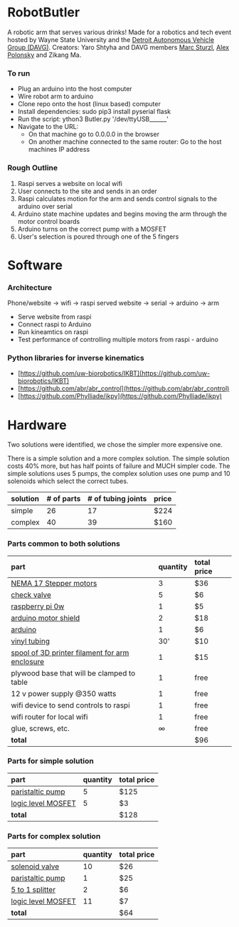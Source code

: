 # RobotButler
A robotic arm that serves various drinks! Made for a robotics and tech event hosted by Wayne State University and the [Detroit Autonomous Vehicle Group (DAVG)](https://davg.tech/). Creators: Yaro Shtyha and DAVG members [Marc Sturzl](https://github.com/sturzl/), [Alex Polonsky](https://github.com/Sashulik) and Zikang Ma.

### To run
- Plug an arduino into the host computer
- Wire robot arm to arduino
- Clone repo onto the host (linux based) computer
- Install dependencies: sudo pip3 install pyserial flask
- Run the script: ython3 Butler.py '/dev/ttyUSB______'
- Navigate to the URL:
  - On that machine go to 0.0.0.0 in the browser
  - On another machine connected to the same router: Go to the host machines IP address
  
### Rough Outline
1. Raspi serves a website on local wifi
2. User connects to the site and sends in an order
3. Raspi calculates motion for the arm and sends control signals to the arduino over serial
4. Arduino state machine updates and begins moving the arm through the motor control boards
5. Arduino turns on the correct pump with a MOSFET
6. User's selection is poured through one of the 5 fingers

# Software

### Architecture
Phone/website -> wifi -> raspi served website -> serial -> arduino -> arm
- Serve website from raspi
- Connect raspi to Arduino
- Run kineamtics on raspi
- Test performance of controlling multiple motors from raspi - arduino

### Python libraries for inverse kinematics
- [https://github.com/uw-biorobotics/IKBT](https://github.com/uw-biorobotics/IKBT)
- [https://github.com/abr/abr_control](https://github.com/abr/abr_control)
- [https://github.com/Phylliade/ikpy](https://github.com/Phylliade/ikpy)

# Hardware
Two solutions were identified, we chose the simpler more expensive one.

There is a simple solution and a more complex solution. The simple solution costs 40% more, but has half points of failure and MUCH simpler code. The simple solutions uses 5 pumps, the complex solution uses one pump and 10 solenoids which select the correct tubes.

| solution | # of parts | # of tubing joints | price |
| :--- | :--- | :--- | :--- |
| simple | 26 | 17 | $224 |
| complex | 40 | 39 | $160 |


### Parts common to both solutions

| part | quantity | total price |
|:-----|:-----|:-----|
| [NEMA 17 Stepper motors](https://www.ebay.com/itm/Stepper-Motor-Nema-17-SL42STH34-1504A-40mm-1-8A-78Oz-4-Lead-for-3D-Printers/202388518117?hash=item2f1f4bb4e5:g:fBIAAOSwd~Zbj4~G:rk:1:pf:0&LH_BIN=1) | 3 | $36  |
| [check valve](https://www.usplastic.com/catalog/item.aspx?sku=64048&gclid=EAIaIQobChMI6-PswujD3gIVQ7jACh0_2ASsEAQYASABEgI4Z_D_BwE) | 5 | $6 |
| [raspberry pi 0w](https://www.microcenter.com/product/486575/zero-w) | 1 | $5 |
| [arduino motor shield](https://www.amazon.com/Compatible-Arduino-Duemilanove-Atomic-Market/dp/B00TMA4YSS/ref=asc_df_B00TMA4YSS/?tag=hyprod-20&linkCode=df0&hvadid=194019628201&hvpos=1o1&hvnetw=g&hvrand=13664937720553066793&hvpone=&hvptwo=&hvqmt=&hvdev=c&hvdvcmdl=&hvlocint=&hvlocphy=9016967&hvtargid=pla-340551339284&psc=1) | 2 | $18 |
| [arduino](https://www.ebay.com/itm/UNO-R3-ATmega328P-16MHz-CH340-CH340G-USB-For-Arduino/302936647614?hash=item46886e67be:g:U2AAAOSwqM9b1SGS:rk:39:pf:0) | 1 | $6 |
| [vinyl tubing](https://www.homedepot.com/p/Everbilt-3-8-in-O-D-x-1-4-in-I-D-x-10-ft-PVC-Clear-Vinyl-Tube-702098/207144353) | 30' | $10 |
| [spool of 3D printer filament for arm enclosure](https://www.microcenter.com/product/485641/175mm-white-pla-3d-printer-filament---1kg-spool-(22-lbs)) | 1 | $15 |
| plywood base that will be clamped to table | 1 | free |
| 12 v power supply @350 watts | 1 | free |
| wifi device to send controls to raspi |  1  | free |
| wifi router for local wifi | 1 | free |
| glue, screws, etc. | ∞ | free |
| **total** |  | $96 |

### Parts for simple solution

| part | quantity | total price |
|:-----|:-----|:-----|
| [paristaltic pump](https://www.ebay.com/itm/DC-12-24V-Peristaltic-Pump-Large-Flow-Dosing-Pump-Vacuum-Aquarium-Lab-Analytical/273097535778?hash=item3f95e1b122:m:mUXje-wYDBR0DV0zzfXsCEQ:rk:10:pf:0) | 5 | $125 |
| [logic level MOSFET](https://www.ebay.com/itm/20Pcs-IRLZ44N-PBF-Power-MOSFET-Logic-Level-N-Channel-0-022OHM-TO-220-IC-Chip-USA/173493492366?hash=item2865049a8e:rk:1:pf:0) | 5 | $3 |
| **total** |  | $128 |

### Parts for complex solution

| part | quantity | total price |
|:-----|:-----|:-----|
| [solenoid valve](https://www.ebay.com/itm/DC12V-Normally-Closed-Type-Electronic-Control-Solenoid-ESHK/223170991184?hash=item33f6071450:g:fIIAAOSw0wtavF1w:rk:14:pf:0&LH_BIN=1&autorefresh=true) | 10 | $26 |
| [paristaltic pump](https://www.ebay.com/itm/DC-12-24V-Peristaltic-Pump-Large-Flow-Dosing-Pump-Vacuum-Aquarium-Lab-Analytical/273097535778?hash=item3f95e1b122:m:mUXje-wYDBR0DV0zzfXsCEQ:rk:10:pf:0) | 1 | $25 |
| [5 to 1 splitter](https://www.ebay.com/itm/5-Way-Outlet-Metal-Aquarium-Air-Valve-Splitter-with-5mm-Tube-Diameter-YM/172053425098?hash=item280f2eebca:rk:16:pf:0) | 2 | $6 |
| [logic level MOSFET](https://www.ebay.com/itm/20Pcs-IRLZ44N-PBF-Power-MOSFET-Logic-Level-N-Channel-0-022OHM-TO-220-IC-Chip-USA/173493492366?hash=item2865049a8e:rk:1:pf:0) | 11 | $7 |
| **total** |  | $64 |
